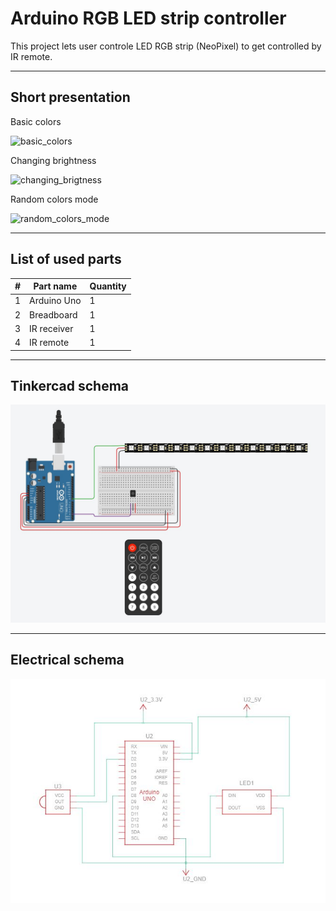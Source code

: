 # Arduino RGB LED strip controller
This project lets user controle LED RGB strip (NeoPixel) to get controlled by IR remote.

---

## Short presentation

Basic colors

![basic_colors](https://media0.giphy.com/media/kWpu6nv5C304YNHzeC/giphy.gif?cid=790b7611bee84450fae860a26ab0bc5715d26cb84f033d73&rid=giphy.gif&ct=g)

Changing brightness

![changing_brigtness](https://media3.giphy.com/media/U19JUvu4xZlAYt5sbi/giphy.gif?cid=790b76114fe5af671f3766444aabe83c27c5c34ab96bf779&rid=giphy.gif&ct=g)

Random colors mode

![random_colors_mode](https://media3.giphy.com/media/TkmCzmkiGZbMFFd74o/giphy.gif?cid=790b7611c148f779499d72f67a0cad36a226f091a84da999&rid=giphy.gif&ct=g)

---

## List of used parts
|#| Part name | Quantity |
| --- | --- | --- |
| 1 | Arduino Uno | 1 |
| 2 | Breadboard | 1 |
| 3 | IR receiver | 1 |
| 4 | IR remote | 1 |

---

## Tinkercad schema
![Tinkercad_schema](https://raw.githubusercontent.com/bfokss/arduino-rgb-controller/main/src/tinkercad_schema.JPG)

---

## Electrical schema
![Electrical_schema](https://raw.githubusercontent.com/bfokss/arduino-rgb-controller/main/src/electrical_schema.JPG)
